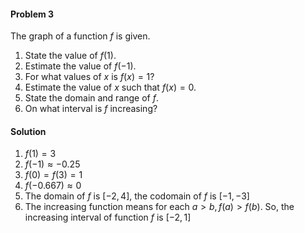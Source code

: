 <div class="alert alert-warning" role="alert">
<h4 class="alert-heading">Problem 3</h4>

The graph of a function $f$ is given.

1. State the value of $f(1)$.
2. Estimate the value of $f(-1)$.
3. For what values of $x$ is $f(x) = 1$?
4. Estimate the value of $x$ such that $f(x) = 0$.
5. State the domain and range of $f$.
6. On what interval is $f$ increasing?

</div>

<div class="alert alert-success" role="alert">
<h4 class="alert-heading">Solution</h4>

1. $f(1) = 3$
2. $f(-1) \approx -0.25$
3. $f(0) = f(3) = 1$
4. $f(-0.667) \approx 0$
5. The domain of $f$ is $[-2, 4]$, the codomain of $f$ is $[-1, -3]$
6. The increasing function means for each $a > b, f(a) > f(b)$. So, the increasing interval of function $f$ is $[-2, 1]$

</div>
